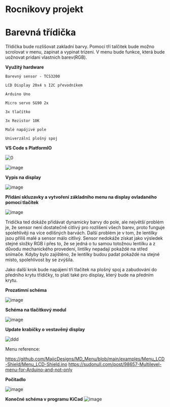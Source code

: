 # Rocnikovy projekt
# Barevná třídička

Třídička bude rozlišovat zakladní barvy.
Pomocí tří talčitek bude možno scrolovat v menu, zapinat a vypinat trizeni.
V menu bude funkce, která bude uožnovat pridani vlastnich barev(RGB).


**Využitý hardware**

    Barevný sensor - TCS3200

    LCD Display 20x4 s I2C převodníkem

    Arduino Uno

    Micro servo SG90 2x
    
    3x tlačítko
    
    3x Rezistor 10K
    
    Malé napájivé pole
    
    Univerzální plošný spoj


**VS Code s PlatformIO**

![0](https://user-images.githubusercontent.com/46921138/132726285-e1a74359-74cd-4ade-a001-82f35b558eb8.PNG)



![image](https://user-images.githubusercontent.com/46921138/132726252-2c386ec9-8e58-42e5-b147-92cae0655a90.png)

**Vypis na display**


![image](https://user-images.githubusercontent.com/46921138/132727269-ed70d03b-1296-4654-b436-a610cd1cceb9.png)

**Přidání skluzavky a vytvoření základního menu na display ovladaného pomocí tlačítek**


![image](https://user-images.githubusercontent.com/46921138/136070701-7533c755-00e1-41c4-8492-8c618ffacbd7.png)


Tridička ted dokáže přidávat dynamicky barvy do pole, ale největší problém je, že sensor není dostatečně citlivý pro rozlišení všech barev, proto funguje spolehlivěji na více odlišných barvách.
Další  problém je v tom, že lentilky jsou příliš malé a sensor málo citlivý. Sensor nedokáže získat jako výsledek stejné složky RGB i přes to, že se jedná o tu samou totožnou lentilku a z důvodu mechanického provedení, lintilky nepadají pokaždé na střed snímače. Kdyby bylo zajištěno, že lentilky budou padat pokaždé na stejné místo, spolehlivost by se zvýšila.

Jako další krok bude napájení tří tlačítek na plošný spoj a zabudování do předního krytu třídičky, to platí také pro display, který bude na předním krytu.

**Prozatimní schéma**

![image](https://user-images.githubusercontent.com/46921138/136985554-44aac8ef-4c2b-46b6-ae5e-bbe128b27295.png)

**Schéma na tlačítkový modul**

![image](https://user-images.githubusercontent.com/46921138/143688075-ba766b70-ccea-4caf-97b1-a8dc0d98b70c.png)


**Update krabičky o vestavěný display**

![ddd](https://user-images.githubusercontent.com/46921138/137468195-80edbd1b-2200-4eb3-b5c1-1b592651908e.jpg)

Menu reference: 

https://github.com/MajicDesigns/MD_Menu/blob/main/examples/Menu_LCD-Shield/Menu_LCD-Shield.ino
https://sudonull.com/post/98657-Multilevel-menu-for-Arduino-and-not-only

**Počitadlo**

![image](https://user-images.githubusercontent.com/46921138/141691790-5f0083a7-949d-4b61-ba48-ae81a32a9c56.png)


**Konečné schéma v programu KiCad**
![image](https://user-images.githubusercontent.com/46921138/143688105-7e740e57-aed2-4f39-903c-35d74ecb7f92.png)


